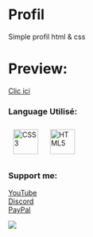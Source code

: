 # Profil
Simple profil html &amp; css

# Preview:
[Clic ici](http://taran.cristix.fr) 


### Language Utilisé:
<div align="left">  
<a href="https://www.w3schools.com/css/" target="_blank"><img style="margin: 10px" src="https://profilinator.rishav.dev/skills-assets/css3-original-wordmark.svg" alt="CSS3" height="50" /></a>  
<a href="https://en.wikipedia.org/wiki/HTML5" target="_blank"><img style="margin: 10px" src="https://profilinator.rishav.dev/skills-assets/html5-original-wordmark.svg" alt="HTML5" height="50" /></a>  
</div>  

### Support me:
[YouTube](https://youtube.com/@le2pecayt?si=zMoEb2IuXw6xFWvf)    
[Discord](https://discord.com/invite/KfwYgvEhTZ)    
[PayPal](https://paypal.me/cristixminecraft)    

<img src=https://discord.c99.nl/widget/theme-3/968244091194318899.png>
